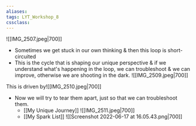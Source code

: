 ```yaml
---
aliases:
tags: LYT_Workshop_8 
cssclass: 
---
```


![[IMG_2507.jpeg|700]]
- Sometimes we get stuck in our own thinking & then this loop is short-circuited
- This is the cycle that is shaping our unique perspective & if we understand what's happening in the loop, we can troubleshoot & we can improve, otherwise we are shooting in the dark.
  ![[IMG_2509.jpeg|700]]
  
 This is driven by![[IMG_2510.jpeg|700]]
- Now we will try to tear them apart, just so that we can troubleshoot them. 
	- [[My Unique Journey]] ![[IMG_2511.jpeg|700]]
	- [[My Spark List]] ![[Screenshot 2022-06-17 at 16.05.43.png|700]]

